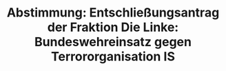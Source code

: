 ---
abstimmung:
  abstimmung: 2
  bundestagssitzung: 144
  datum: 4. Dezember 2015
  legislaturperiode: 18
categories:
- Bundeswehr
- Ausland
data:
- title: Abstimmungsergebnis 20151204_2-data.pdf
  url: /res/abstimmungsliste/20151204_2-data.pdf
- title: Abstimmungsergebnis 20151204_2_xls-data.csv
  url: /res/abstimmungsliste/csv/20151204_2_xls-data.csv
documents:
- local: /res/abstimmungsdaten/018-144-02/1806866.pdf
  title: Drucksache 18/06866.pdf
  url: http://dip21.bundestag.de/dip21/btd/18/068/1806866.pdf
- local: /res/abstimmungsdaten/018-144-02/1806912.pdf
  title: Drucksache 18/06912.pdf
  url: http://dip21.bundestag.de/dip21/btd/18/069/1806912.pdf
- local: /res/abstimmungsdaten/018-144-02/1806918.pdf
  title: Drucksache 18/06918.pdf
  url: http://dip21.bundestag.de/dip21/btd/18/069/1806918.pdf
ergebnis:
  cdu/csu:
    enthaltung: 0
    gesamt: 310
    ja: 0
    nein: 292
    nichtabgegeben: 18
    ungueltig: 0
  die.linke:
    enthaltung: 0
    gesamt: 64
    ja: 62
    nein: 0
    nichtabgegeben: 2
    ungueltig: 0
  file: 20151204_2_xls-data.csv
  gruenen:
    enthaltung: 52
    gesamt: 63
    ja: 0
    nein: 7
    nichtabgegeben: 4
    ungueltig: 0
  spd:
    enthaltung: 3
    gesamt: 193
    ja: 0
    nein: 178
    nichtabgegeben: 12
    ungueltig: 0
layout: abstimmung
links:
- title: https://www.bundestag.de/parlament/plenum/abstimmung/abstimmung?id=379
  url: https://www.bundestag.de/parlament/plenum/abstimmung/abstimmung?id=379
- title: http://www.abgeordnetenwatch.de/einsatz_deutscher_streitkraefte_gegen_den_is_in_syrien-1105-777.html
  url: http://www.abgeordnetenwatch.de/einsatz_deutscher_streitkraefte_gegen_den_is_in_syrien-1105-777.html
preview: 'Deutscher Bundestag


  144. Sitzung des Deutschen Bundestages

  am Freitag, 4.Dezember 2015


  Endgültiges Ergebnis der Namentlichen Abstimmung Nr. 2


  Entschließungsantrag der Abgeordneten Jan van Aken, Wolfgang Gehrcke, Christine

  Buchholz, weiterer Abgeordneter und der Fraktion DIE LINKE.

  zu der Beratung des Antrags der Bundesregierung

  Einsatz bewaffneter deutscher Streitkräfte zur Verhütung und Unterbindung terroristischer

  Handlungen durch die Terrororganisation IS auf Grundlage von Artikel 51 der Satzung
  der

  Vereinten Nationen in Verbindung mit Artikel 42 Absatz 7 des Vertrages über die

  Europäische Union sowie den Resolutionen 2170 (2014), 2199 (2015), 2249 (2015) des

  Sicherheitsrates der Vereinten Nationen

  - Drucksachen 18/6866, 18/6912 und 18/6918 -


  Abgegebene Stimmen insgesamt:

  Nicht abgegebene Stimmen:

  Ja-Stimmen:

  Nein-Stimmen:

  Enthaltungen:

  Ungültige:


  Berlin, den 04.12.2015


  594

  36

  62

  477

  55

  0


  Beginn: 11:05

  Ende: 11:07

  '
tags:
- Bundeswehr
- IS
- UN
- Syrien
title: 'Abstimmung: Entschließungsantrag der Fraktion Die Linke: Bundeswehreinsatz
  gegen Terrororganisation IS'
---